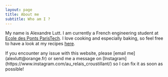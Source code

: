 ```yaml
---
layout: page
title: About me
subtitle: Who am I ?
---
```


<p>My name is Alexandre Lutt. I am currently a French engineering student at <a href="https://www.ecoledesponts.fr">Ecole des Ponts ParisTech</a>. I love cooking and especially baking, so feel free to have a look at my recipes <a href="https://alexandrelutt.github.io/pages/pastry/">here</a>.</p>

<p>If you encounter any issue with this website, please [email me](alexlutt@orange.fr) or send me a message on [Instagram](https://www.instagram.com/au_relais_croustillant/) so I can fix it as soon as possible!</p>
